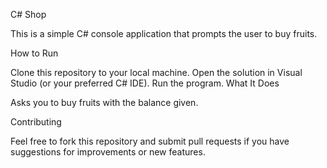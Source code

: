 C# Shop

This is a simple C# console application that prompts the user to buy fruits.

How to Run

Clone this repository to your local machine.
Open the solution in Visual Studio (or your preferred C# IDE).
Run the program.
What It Does

Asks you to buy fruits with the balance given.

Contributing

Feel free to fork this repository and submit pull requests if you have suggestions for improvements or new features.
